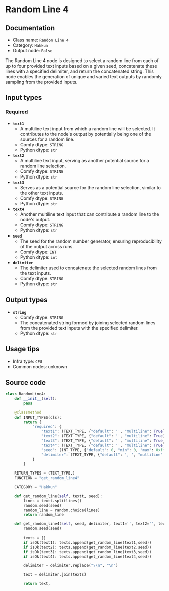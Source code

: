 # Random Line 4
## Documentation
- Class name: `Random Line 4`
- Category: `Hakkun`
- Output node: `False`

The Random Line 4 node is designed to select a random line from each of up to four provided text inputs based on a given seed, concatenate these lines with a specified delimiter, and return the concatenated string. This node enables the generation of unique and varied text outputs by randomly sampling from the provided inputs.
## Input types
### Required
- **`text1`**
    - A multiline text input from which a random line will be selected. It contributes to the node's output by potentially being one of the sources for a random line.
    - Comfy dtype: `STRING`
    - Python dtype: `str`
- **`text2`**
    - A multiline text input, serving as another potential source for a random line selection.
    - Comfy dtype: `STRING`
    - Python dtype: `str`
- **`text3`**
    - Serves as a potential source for the random line selection, similar to the other text inputs.
    - Comfy dtype: `STRING`
    - Python dtype: `str`
- **`text4`**
    - Another multiline text input that can contribute a random line to the node's output.
    - Comfy dtype: `STRING`
    - Python dtype: `str`
- **`seed`**
    - The seed for the random number generator, ensuring reproducibility of the output across runs.
    - Comfy dtype: `INT`
    - Python dtype: `int`
- **`delimiter`**
    - The delimiter used to concatenate the selected random lines from the text inputs.
    - Comfy dtype: `STRING`
    - Python dtype: `str`
## Output types
- **`string`**
    - Comfy dtype: `STRING`
    - The concatenated string formed by joining selected random lines from the provided text inputs with the specified delimiter.
    - Python dtype: `str`
## Usage tips
- Infra type: `CPU`
- Common nodes: unknown


## Source code
```python
class RandomLine4:
    def __init__(self):
        pass

    @classmethod
    def INPUT_TYPES(cls):
        return {
            "required": {
                "text1": (TEXT_TYPE, {"default": '', "multiline": True}),
                "text2": (TEXT_TYPE, {"default": '', "multiline": True}),
                "text3": (TEXT_TYPE, {"default": '', "multiline": True}),
                "text4": (TEXT_TYPE, {"default": '', "multiline": True}),
                "seed": (INT_TYPE, {"default": 0, "min": 0, "max": 0xffffffffffffffff}),
                "delimiter": (TEXT_TYPE, {"default": ', ', "multiline": False}),
            }
        }

    RETURN_TYPES = (TEXT_TYPE,)
    FUNCTION = "get_random_line4"

    CATEGORY = "Hakkun"

    def get_random_line(self, textt, seed):
        lines = textt.splitlines()
        random.seed(seed)
        random_line = random.choice(lines)
        return random_line

    def get_random_line4(self, seed, delimiter, text1='', text2='', text3='', text4=''):
        random.seed(seed)

        texts = []
        if isOk(text1): texts.append(get_random_line(text1,seed))
        if isOk(text2): texts.append(get_random_line(text2,seed))
        if isOk(text3): texts.append(get_random_line(text3,seed))
        if isOk(text4): texts.append(get_random_line(text4,seed))

        delimiter = delimiter.replace("\\n", "\n")

        text = delimiter.join(texts)

        return text,

```
